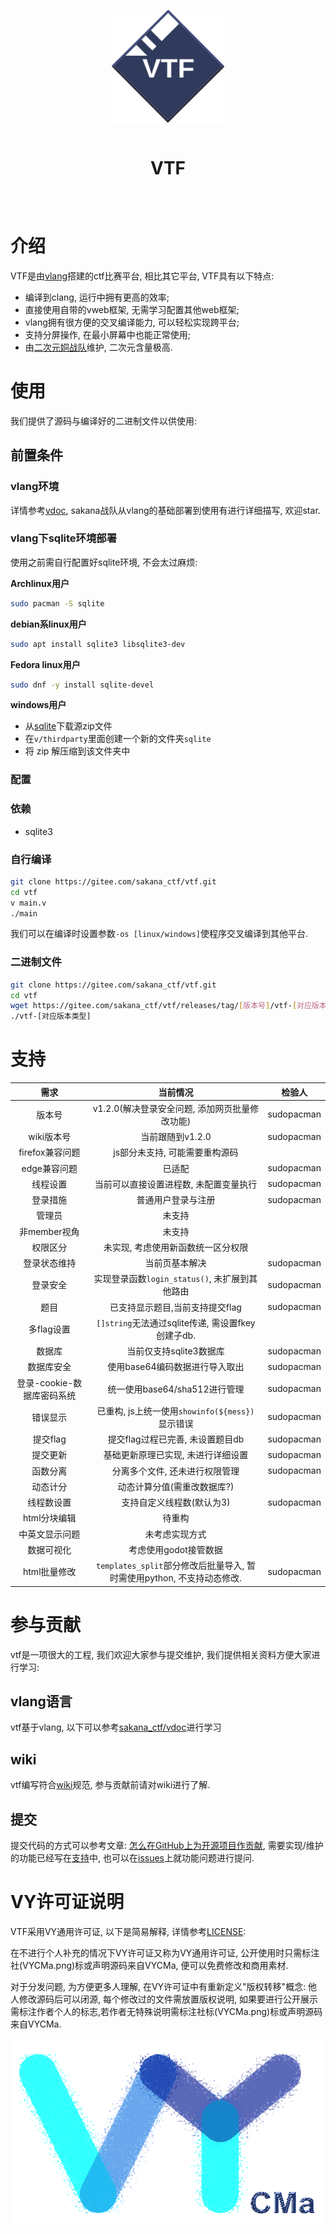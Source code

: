 <div align="center" style="display:grid;place-items:center;">
<p>
    <a href="https://gitee.com/sakana_ctf/vtf" target="_blank"><img width="180" src="./image/vtf-logo.svg" alt="VTF logo"></a>
<h1>VTF</h1>
</p>
</div>

# 介绍

VTF是由[vlang](https://vlang.io)搭建的ctf比赛平台, 相比其它平台, VTF具有以下特点:

* 编译到clang, 运行中拥有更高的效率;
* 直接使用自带的vweb框架, 无需学习配置其他web框架;
* vlang拥有很方便的交叉编译能力, 可以轻松实现跨平台;
* 支持分屏操作, 在最小屏幕中也能正常使用;
* 由[二次元姛战队](https://gitee.com/sakana_ctf)维护, 二次元含量极高.

# 使用

我们提供了源码与编译好的二进制文件以供使用:

## 前置条件

### vlang环境

详情参考[vdoc](https://gitee.com/sakana_ctf/vdoc), sakana战队从vlang的基础部署到使用有进行详细描写, 欢迎star.

### vlang下sqlite环境部署

使用之前需自行配置好sqlite环境, 不会太过麻烦:

**Archlinux用户**

```bash
sudo pacman -S sqlite
```

**debian系linux用户**

```bash
sudo apt install sqlite3 libsqlite3-dev
```

**Fedora linux用户**

```bash
sudo dnf -y install sqlite-devel
```

**windows用户**

* 从[sqlite](https://sqlite.org/download.html)下载源zip文件
* 在`v/thirdparty`里面创建一个新的文件夹`sqlite`
* 将 zip 解压缩到该文件夹中

### 配置

### 依赖

- sqlite3

### 自行编译

```bash
git clone https://gitee.com/sakana_ctf/vtf.git
cd vtf
v main.v
./main
```

我们可以在编译时设置参数`-os [linux/windows]`使程序交叉编译到其他平台.

### 二进制文件

```bash
git clone https://gitee.com/sakana_ctf/vtf.git
cd vtf
wget https://gitee.com/sakana_ctf/vtf/releases/tag/[版本号]/vtf-[对应版本类型]
./vtf-[对应版本类型]
```

# 支持

| 需求                | 当前情况                                              | 检验人        |
|:-----------------:|:-------------------------------------------------:|:----------:|
| 版本号               | v1.2.0(解决登录安全问题, 添加网页批量修改功能)                      | sudopacman |
| wiki版本号           | 当前跟随到v1.2.0                                       | sudopacman |
| firefox兼容问题       | js部分未支持, 可能需要重构源码                                 |            |
| edge兼容问题          | 已适配                                               | sudopacman |
| 线程设置              | 当前可以直接设置进程数, 未配置变量执行                              | sudopacman |
| 登录措施              | 普通用户登录与注册                                         | sudopacman |
| 管理员               | 未支持                                               |            |
| 非member视角         | 未支持                                               |            |
| 权限区分              | 未实现, 考虑使用新函数统一区分权限                                |            |
| 登录状态维持            | 当前页基本解决                                           | sudopacman |
| 登录安全              | 实现登录函数`login_status()`, 未扩展到其他路由                  | sudopacman |
| 题目                | 已支持显示题目,当前支持提交flag                                | sudopacman |
| 多flag设置           | `[]string`无法通过sqlite传递, 需设置fkey创建子db.             |            |
| 数据库               | 当前仅支持sqlite3数据库                                   | sudopacman |
| 数据库安全             | 使用base64编码数据进行导入取出                                | sudopacman |
| 登录-cookie-数据库密码系统 | 统一使用base64/sha512进行管理                             | sudopacman |
| 错误显示              | 已重构, js上统一使用`showinfo(${mess})`显示错误               | sudopacman |
| 提交flag            | 提交flag过程已完善, 未设置题目db                              | sudopacman |
| 提交更新              | 基础更新原理已实现, 未进行详细设置                                | sudopacman |
| 函数分离              | 分离多个文件, 还未进行权限管理                                  | sudopacman |
| 动态计分              | 动态计算分值(需重改数据库?)                                   |            |
| 线程数设置             | 支持自定义线程数(默认为3)                                    | sudopacman |
| html分块编辑          | 待重构                                               |            |
| 中英文显示问题           | 未考虑实现方式                                           |            |
| 数据可视化             | 考虑使用godot接管数据                                     |            |
| html批量修改          | `templates_split`部分修改后批量导入, 暂时需使用python, 不支持动态修改. |    sudopacman        |

# 参与贡献

vtf是一项很大的工程, 我们欢迎大家参与提交维护, 我们提供相关资料方便大家进行学习:

## vlang语言

vtf基于vlang, 以下可以参考[sakana_ctf/vdoc](https://gitee.com/sakana_ctf/vdoc)进行学习

## wiki

vtf编写符合[wiki](https://gitee.com/sakana_ctf/vtf.wiki.git)规范, 参与贡献前请对wiki进行了解.

## 提交

提交代码的方式可以参考文章: [怎么在GitHub上为开源项目作贡献](https://zhuanlan.zhihu.com/p/23457016), 需要实现/维护的功能已经写在[支持](#支持)中, 也可以在[issues](https://gitee.com/sakana_ctf/vtf/issues)上就功能问题进行提问.

# VY许可证说明

VTF采用VY通用许可证, 以下是简易解释, 详情参考[LICENSE](./LICENSE):

在不进行个人补充的情况下VY许可证又称为VY通用许可证, 公开使用时只需标注社(VYCMa.png)标或声明源码来自VYCMa, 便可以免费修改和商用素材.

对于分发问题, 为方便更多人理解, 在VY许可证中有重新定义"版权转移"概念: 他人修改源码后可以闭源, 每个修改过的文件需放置版权说明, 如果要进行公开展示需标注作者个人的标志,若作者无特殊说明需标注社标(VYCMa.png)标或声明源码来自VYCMa.

![](./image/VYCMa.png)
